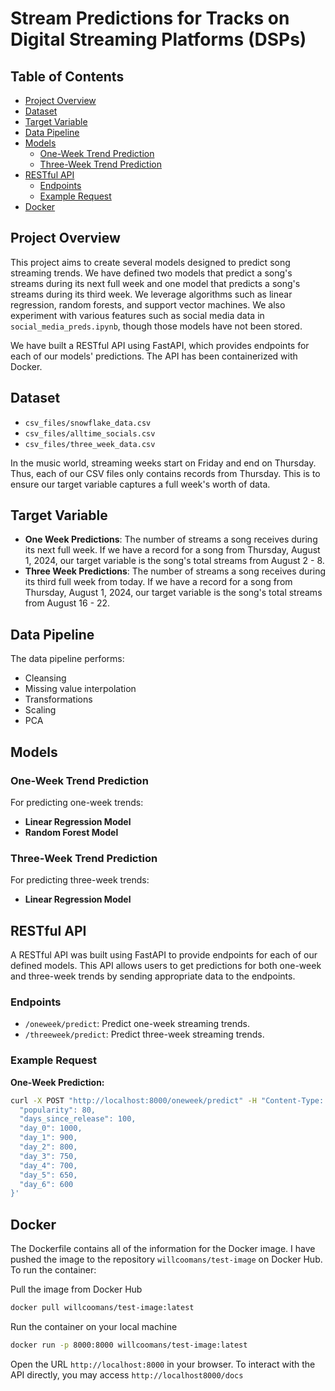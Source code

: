 # Stream Predictions for Tracks on Digital Streaming Platforms (DSPs)

## Table of Contents
- [Project Overview](#project-overview)
- [Dataset](#dataset)
- [Target Variable](#target-variable)
- [Data Pipeline](#data-pipeline)
- [Models](#models)
   - [One-Week Trend Prediction](#one-week-trend-prediction)
   - [Three-Week Trend Prediction](#three-week-trend-prediction)
- [RESTful API](#restful-api)
   - [Endpoints](#endpoints)
   - [Example Request](#example-request)
- [Docker](#docker)

## Project Overview

This project aims to create several models designed to predict song streaming trends. We have defined two models that predict a song's streams during its next full week and one model that predicts a song's streams during its third week. We leverage algorithms such as linear regression, random forests, and support vector machines. We also experiment with various features such as social media data in `social_media_preds.ipynb`, though those models have not been stored.

We have built a RESTful API using FastAPI, which provides endpoints for each of our models' predictions. The API has been containerized with Docker.

## Dataset

- `csv_files/snowflake_data.csv`
- `csv_files/alltime_socials.csv`
- `csv_files/three_week_data.csv`

In the music world, streaming weeks start on Friday and end on Thursday. Thus, each of our CSV files only contains records from Thursday. This is to ensure our target variable captures a full week's worth of data.

## Target Variable

- **One Week Predictions**: The number of streams a song receives during its next full week. If we have a record for a song from Thursday, August 1, 2024, our target variable is the song's total streams from August 2 - 8.
- **Three Week Predictions**: The number of streams a song receives during its third full week from today. If we have a record for a song from Thursday, August 1, 2024, our target variable is the song's total streams from August 16 - 22.

## Data Pipeline

The data pipeline performs:
- Cleansing
- Missing value interpolation
- Transformations
- Scaling
- PCA

## Models

### One-Week Trend Prediction

For predicting one-week trends:
- **Linear Regression Model**
- **Random Forest Model**

### Three-Week Trend Prediction

For predicting three-week trends:
- **Linear Regression Model**

## RESTful API

A RESTful API was built using FastAPI to provide endpoints for each of our defined models. This API allows users to get predictions for both one-week and three-week trends by sending appropriate data to the endpoints.

### Endpoints

- `/oneweek/predict`: Predict one-week streaming trends.
- `/threeweek/predict`: Predict three-week streaming trends.

### Example Request

**One-Week Prediction:**
```bash
curl -X POST "http://localhost:8000/oneweek/predict" -H "Content-Type: application/json" -d '{
  "popularity": 80,
  "days_since_release": 100,
  "day_0": 1000,
  "day_1": 900,
  "day_2": 800,
  "day_3": 750,
  "day_4": 700,
  "day_5": 650,
  "day_6": 600
}'
```

## Docker

The Dockerfile contains all of the information for the Docker image. I have pushed the image to the repository `willcoomans/test-image` on Docker Hub. To run the container:

Pull the image from Docker Hub
``` bash
docker pull willcoomans/test-image:latest
```

Run the container on your local machine
```bash
docker run -p 8000:8000 willcoomans/test-image:latest
```

Open the URL `http://localhost:8000` in your browser. To interact with the API directly, you may access `http://localhost8000/docs`


